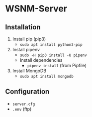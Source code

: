# WSNM-Server

## Installation
1) Install pip (pip3)
    - `sudo apt install python3-pip`
2) Install pipenv
    - `sudo -H pip3 install -U pipenv`
    - Install dependencies
        - `pipenv install` (from Pipfile)
3) Install MongoDB
    - `sudo apt install mongodb`

## Configuration
- `server.cfg`
- `.env` (ftp)
